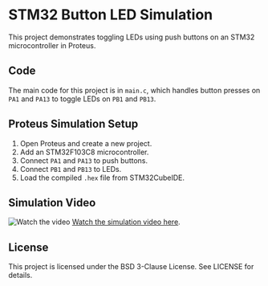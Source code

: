 # STM32 Button LED Simulation

This project demonstrates toggling LEDs using push buttons on an STM32 microcontroller in Proteus.

## Code
The main code for this project is in `main.c`, which handles button presses on `PA1` and `PA13` to toggle LEDs on `PB1` and `PB13`.

## Proteus Simulation Setup

1. Open Proteus and create a new project.
2. Add an STM32F103C8 microcontroller.
3. Connect `PA1` and `PA13` to push buttons.
4. Connect `PB1` and `PB13` to LEDs.
5. Load the compiled `.hex` file from STM32CubeIDE.

## Simulation Video
![Watch the video](https://github.com/MohamedElsayedd1/Mastering_Embededd_System/blob/main/6.%20MCU_Essential_Peripherals/Lesson_1_GPIO_Part1/GPIO_Lab1_STM32F103xx/GPIO_Lab1.gif)
[Watch the simulation video here](https://github.com/MohamedElsayedd1/Mastering_Embededd_System/blob/main/6.%20MCU_Essential_Peripherals/Lesson_1_GPIO_Part1/GPIO_Lab1_STM32F103xx/GPIO_Lab1.gif).
## License
This project is licensed under the BSD 3-Clause License. See LICENSE for details.
